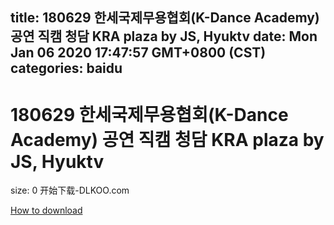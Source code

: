 
title: 180629 한세국제무용협회(K-Dance Academy) 공연 직캠 청담 KRA plaza by JS, Hyuktv
date: Mon Jan 06 2020 17:47:57 GMT+0800 (CST)    
categories: baidu
---

# 180629 한세국제무용협회(K-Dance Academy) 공연 직캠 청담 KRA plaza by JS, Hyuktv
size: 0
 开始下载-DLKOO.com
 

[How to download](https://bpcam.bemobtrk.com/go/2ceec3aa-1ca2-46d6-b9ff-aaa5c184517c?jno=5348)